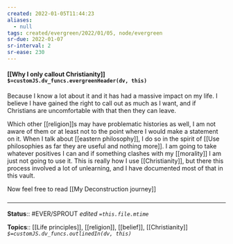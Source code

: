 ```yaml
---
created: 2022-01-05T11:44:23 
aliases:
  - null
tags: created/evergreen/2022/01/05, node/evergreen
sr-due: 2022-01-07
sr-interval: 2
sr-ease: 230
---
```


#### [[Why I only callout Christianity]] `$=customJS.dv_funcs.evergreenHeader(dv, this)`

Because I know a lot about it and it has had a massive impact on my life. I believe I have gained the right to call out as much as I want, and if Christians are uncomfortable with that then they can leave.

Which other [[religion]]s may have problematic histories as well, I am not aware of them or at least not to the point where I would make a statement on it. When I talk about [[eastern philosophy]], I do so in the spirit of [[Use philosophies as far they are useful and nothing more]]. I am going to take whatever positives I can and if something clashes with my [[morality]] I am just not going to use it. This is really how I use [[Christianity]], but there this process involved a lot of unlearning, and I have documented most of that in this vault.

Now feel free to read [[My Deconstruction journey]]

### <hr class="footnote"/>

**Status**:: #EVER/SPROUT 
*edited `=this.file.mtime`*

**Topics**:: [[Life principles]], [[religion]], [[belief]], [[Christianity]]
*`$=customJS.dv_funcs.outlinedIn(dv, this)`*

